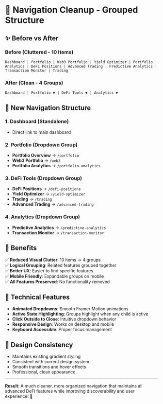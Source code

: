 # 🧹 Navigation Cleanup - Grouped Structure

## ✨ **Before vs After**

### **Before (Cluttered - 10 Items)**
```
Dashboard | Portfolio | Web3 Portfolio | Yield Optimizer | Portfolio Analytics | DeFi Positions | Advanced Trading | Predictive Analytics | Transaction Monitor | Trading
```

### **After (Clean - 4 Groups)**
```
Dashboard | Portfolio ▼ | DeFi Tools ▼ | Analytics ▼
```

## 📱 **New Navigation Structure**

### **1. Dashboard** (Standalone)
- Direct link to main dashboard

### **2. Portfolio** (Dropdown Group)
- **Portfolio Overview** → `/portfolio`
- **Web3 Portfolio** → `/web3`
- **Portfolio Analytics** → `/portfolio-analytics`

### **3. DeFi Tools** (Dropdown Group)
- **DeFi Positions** → `/defi-positions`
- **Yield Optimizer** → `/yield-optimizer`
- **Trading** → `/trading`
- **Advanced Trading** → `/advanced-trading`

### **4. Analytics** (Dropdown Group)
- **Predictive Analytics** → `/predictive-analytics`
- **Transaction Monitor** → `/transaction-monitor`

## 🎯 **Benefits**

✅ **Reduced Visual Clutter**: 10 items → 4 groups  
✅ **Logical Grouping**: Related features grouped together  
✅ **Better UX**: Easier to find specific features  
✅ **Mobile Friendly**: Expandable groups on mobile  
✅ **All Features Preserved**: No functionality removed  

## 🚀 **Technical Features**

- **Animated Dropdowns**: Smooth Framer Motion animations
- **Active State Highlighting**: Groups highlight when any child is active
- **Click Outside to Close**: Intuitive dropdown behavior
- **Responsive Design**: Works on desktop and mobile
- **Keyboard Accessible**: Proper focus management

## 🎨 **Design Consistency**

- Maintains existing gradient styling
- Consistent with current design system
- Smooth transitions and hover effects
- Professional, clean appearance

---

**Result**: A much cleaner, more organized navigation that maintains all advanced DeFi features while improving discoverability and user experience! 🎉